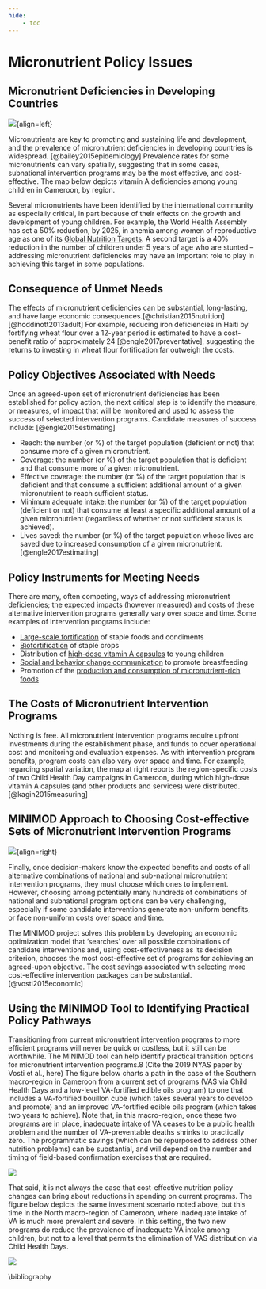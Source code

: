 ```yaml
---
hide:
    - toc
---
```


# Micronutrient Policy Issues

## Micronutrient Deficiencies in Developing Countries

![](../pictures/map_of_va_deficiency_in_cameroon.jpg){align=left}

Micronutrients are key to promoting and sustaining life and development, and the prevalence of micronutrient deficiencies in developing countries is widespread. [@bailey2015epidemiology] Prevalence rates for some micronutrients can vary spatially, suggesting that in some cases, subnational intervention programs may be the most effective, and cost-effective.  The map below depicts vitamin A deficiencies among young children in Cameroon, by region.

Several micronutrients have been identified by the international community as especially critical, in part because of their effects on the growth and development of young children. For example, the World Health Assembly has set a 50% reduction, by 2025, in anemia among women of reproductive age as one of its [Global Nutrition Targets](http://www.who.int/nutrition/global-target-2025/en/). A second target is a 40% reduction in the number of children under 5 years of age who are stunted – addressing micronutrient deficiencies may have an important role to play in achieving this target in some populations.

## Consequence of Unmet Needs

The effects of micronutrient deficiencies can be substantial, long-lasting, and have large economic consequences.[@christian2015nutrition] [@hoddinott2013adult] For example, reducing iron deficiencies in Haiti by fortifying wheat flour over a 12-year period is estimated to have a cost-benefit ratio of approximately 24 [@engle2017preventative], suggesting the returns to investing in wheat flour fortification far outweigh the costs.

## Policy Objectives Associated with Needs

Once an agreed-upon set of micronutrient deficiencies has been established for policy action, the next critical step is to identify the measure, or measures, of impact that will be monitored and used to assess the success of selected intervention programs. Candidate measures of success include: [@engle2015estimating]

- Reach: the number (or %) of the target population (deficient or not) that consume more of a given micronutrient.
- Coverage: the number (or %) of the target population that is deficient and that consume more of a given micronutrient. 
- Effective coverage: the number (or %) of the target population that is deficient and that consume a sufficient additional amount of a given micronutrient to reach sufficient status.
- Minimum adequate intake: the number (or %) of the target population (deficient or not) that consume at least a specific additional amount of a given micronutrient (regardless of whether or not sufficient status is achieved).
- Lives saved: the number (or %) of the target population whose lives are saved due to increased consumption of a given micronutrient.[@engle2017estimating]

## Policy Instruments for Meeting Needs

There are many, often competing, ways of addressing micronutrient deficiencies; the expected impacts (however measured) and costs of these alternative intervention programs generally vary over space and time. Some examples of intervention programs include:

- [Large-scale fortification](http://www.ffinetwork.org/) of staple foods and condiments
- [Biofortification](http://www.harvestplus.org/) of staple crops
- Distribution of [high-dose vitamin A capsules](http://www.who.int/elena/titles/guidance_summaries/vitamina_children/en/) to young children
- [Social and behavior change communication](https://www.spring-nutrition.org/publications/briefs/sbcc-pathways-improved-maternal-infant-and-young-child-nutrition-practices) to promote breastfeeding
- Promotion of the [production and consumption of micronutrient-rich foods](http://www.hki.org/our-work/nourishing-families)

## The Costs of Micronutrient Intervention Programs

Nothing is free. All micronutrient intervention programs require upfront investments during the establishment phase, and funds to cover operational cost and monitoring and evaluation expenses. As with intervention program benefits, program costs can also vary over space and time. For example, regarding spatial variation, the map at right reports the region-specific costs of two Child Health Day campaigns in Cameroon, during which high-dose vitamin A capsules (and other products and services) were distributed.[@kagin2015measuring] 

## MINIMOD Approach to Choosing Cost-effective Sets of Micronutrient Intervention Programs

![](../pictures/map_of_va_costs_in_cameroon.png){align=right}

Finally, once decision-makers know the expected benefits and costs of all alternative combinations of national and sub-national micronutrient intervention programs, they must choose which ones to implement. However, choosing among potentially many hundreds of combinations of national and subnational program options can be very challenging, especially if some candidate interventions generate non-uniform benefits, or face non-uniform costs over space and time. 

The MINIMOD project solves this problem by developing an economic optimization model that ‘searches’ over all possible combinations of candidate interventions and, using cost-effectiveness as its decision criterion, chooses the most cost-effective set of programs for achieving an agreed-upon objective.  The cost savings associated with selecting more cost-effective intervention packages can be substantial.[@vosti2015economic]

## Using the MINIMOD Tool to Identifying Practical Policy Pathways

Transitioning from current micronutrient intervention programs to more efficient programs will never be quick or costless, but it still can be worthwhile.  The MINIMOD tool can help identify practical transition options for micronutrient intervention programs.8 (Cite the 2019 NYAS paper by Vosti et al., here) The figure below charts a path in the case of the Southern macro-region in Cameroon from a current set of programs (VAS via Child Health Days and a low-level VA-fortified edible oils program) to one that includes a VA-fortified bouillon cube (which takes several years to develop and promote) and an improved VA-fortified edible oils program (which takes two years to achieve).  Note that, in this macro-region, once these two programs are in place, inadequate intake of VA ceases to be a public health problem and the number of VA-preventable deaths shrinks to practically zero.  The programmatic savings (which can be repurposed to address other nutrition problems) can be substantial, and will depend on the number and timing of field-based confirmation exercises that are required. 

![](../pictures/slide23.jpg)

That said, it is not always the case that cost-effective nutrition policy changes can bring about reductions in spending on current programs. The figure below depicts the same investment scenario noted above, but this time in the North macro-region of Cameroon, where inadequate intake of VA is much more prevalent and severe. In this setting, the two new programs do reduce the prevalence of inadequate VA intake among children, but not to a level that permits the elimination of VAS distribution via Child Health Days. 

![](../pictures/slide24.jpg)



\bibliography
